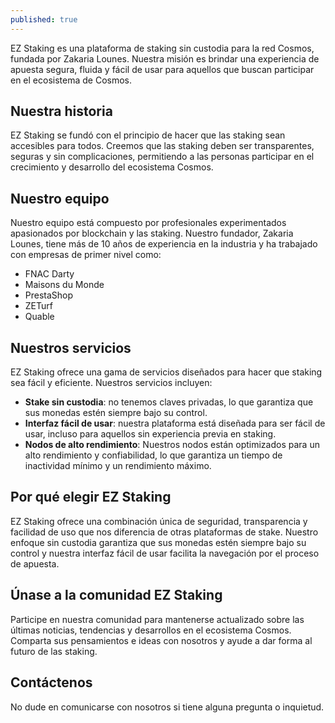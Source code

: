 ```yaml
---
published: true
---
```


EZ Staking es una plataforma de staking sin custodia para la red Cosmos, fundada por Zakaria Lounes. Nuestra misión es brindar una experiencia de apuesta segura, fluida y fácil de usar para aquellos que buscan participar en el ecosistema de Cosmos.

## **Nuestra historia**

EZ Staking se fundó con el principio de hacer que las staking sean accesibles para todos. Creemos que las staking deben ser transparentes, seguras y sin complicaciones, permitiendo a las personas participar en el crecimiento y desarrollo del ecosistema Cosmos.

## **Nuestro equipo**

Nuestro equipo está compuesto por profesionales experimentados apasionados por blockchain y las staking. Nuestro fundador, Zakaria Lounes, tiene más de 10 años de experiencia en la industria y ha trabajado con empresas de primer nivel como:

* FNAC Darty
* Maisons du Monde
* PrestaShop
* ZETurf
* Quable

## **Nuestros servicios**

EZ Staking ofrece una gama de servicios diseñados para hacer que staking sea fácil y eficiente. Nuestros servicios incluyen:

* **Stake sin custodia**: no tenemos claves privadas, lo que garantiza que sus monedas estén siempre bajo su control.
* **Interfaz fácil de usar**: nuestra plataforma está diseñada para ser fácil de usar, incluso para aquellos sin experiencia previa en staking.
* **Nodos de alto rendimiento**: Nuestros nodos están optimizados para un alto rendimiento y confiabilidad, lo que garantiza un tiempo de inactividad mínimo y un rendimiento máximo.

## **Por qué elegir EZ Staking**

EZ Staking ofrece una combinación única de seguridad, transparencia y facilidad de uso que nos diferencia de otras plataformas de stake. Nuestro enfoque sin custodia garantiza que sus monedas estén siempre bajo su control y nuestra interfaz fácil de usar facilita la navegación por el proceso de apuesta.

## **Únase a la comunidad EZ Staking**

Participe en nuestra comunidad para mantenerse actualizado sobre las últimas noticias, tendencias y desarrollos en el ecosistema Cosmos. Comparta sus pensamientos e ideas con nosotros y ayude a dar forma al futuro de las staking.

## **Contáctenos**

No dude en comunicarse con nosotros si tiene alguna pregunta o inquietud.
